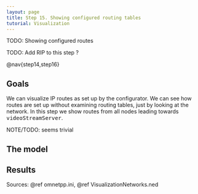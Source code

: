 ```yaml
---
layout: page
title: Step 15. Showing configured routing tables
tutorial: Visualization
---
```


TODO: Showing configured routes

TODO: Add RIP to this step ?

@nav{step14,step16}

## Goals

We can visualize IP routes as set up by the configurator.
We can see how routes are set up without examining routing tables, just by looking at the network.
In this step we show routes from all nodes leading towards <tt>videoStreamServer</tt>.

NOTE/TODO: seems trivial

<!--
Csomagkapcsolt hálózatokban a routing határozza meg a csomagtovábbítást, azaz az IP címmel ellátott
csomagok átvitelét a forrás irányából a cél irányába, köztes node-okon keresztül. 
A routing process általában a routing tábla alapján továbbítja a célok felé a csomagokat.
A routing tábla az egyes route-okról tartalmaz információt. 
-->

<!--
After so many steps we extend our network. We add a pedestrian, who watch a video stream in the park.
To this we need a Server to another network. To find ways between video stream server and the
pedestrian, who want to watch video stream, we need a router.<br>
We want to see how can the devices reach the server. To this, in this step we will show routing table entries.
-->

## The model

<!--
The video streamed by the videoStreamserver, that connects to the router0 through switch0.
We need the switch, because later we want to add more nodes to that subnetwork.

Here is the ned file, that contains the changes:
@dontinclude VisualizationNetworks.ned
@skip network VisualizationC
@until ####

We need to place the new network nodes on the map. To this we use the usual mobility parameters.
Then we adjust the video stream server and client application. On the server side we have to
set the length of the video packets and the full stream, the port to listen on, and the
interval between sending packets.<br>
On the client side we need to add a local port, and the server port and address. Optionally we
can set when the application starts.<br>
The video stream application works as follows:
the client send a request to the given port of the server. Then the server starts the
stream to the client's address. The client's serverPort parameter and the server's localPort parameter
must match.

After setting up communication, we need to configure the visualizer. We have to add
the module path where the visualizer subscribes for routing table signals, and the
route destination(s) in the destinationFilter parameter. In this case we want to
see the routes towards the videoStreamServer. In addition we can change the default
 line style, width and color to make the routes more visible.

The configuration:
@dontinclude omnetpp.ini
@skipline [Config Visualization13]
@until ####
-->

## Results

<!--
When we start the simulation we can see that, the routingTableVisualizer draw arrows
to represent the routes. This is because by default netmask routes, default routes
and static routes added to routing table. Later we change that.<br>
[img: routes]

After 1 second the VoIP application starts and VoIP data links appear,
because dataLinkVisualizer is on. After 5 seconds the videoPedestrian sends
request to the videoStreamServer and the application starts.
In the Module view mode we can follow the progress. The client send the request,
and in response the server starts the video stream.
[gif: video stream start]
-->

Sources: @ref omnetpp.ini, @ref VisualizationNetworks.ned
